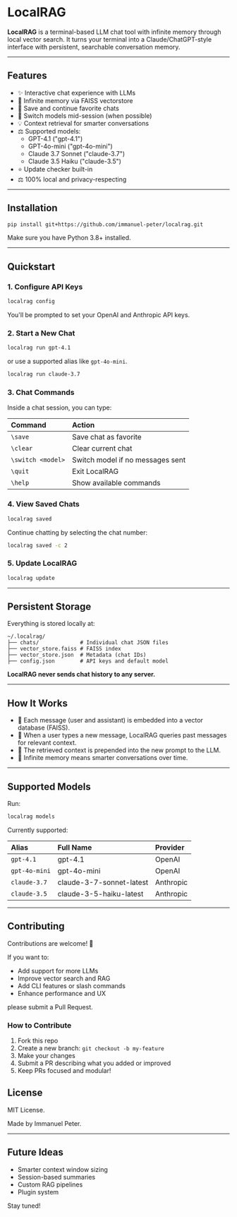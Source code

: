 # LocalRAG

**LocalRAG** is a terminal-based LLM chat tool with infinite memory through local vector search.
It turns your terminal into a Claude/ChatGPT-style interface with persistent, searchable conversation memory.

---

## Features

- ✨ Interactive chat experience with LLMs
- 📅 Infinite memory via FAISS vectorstore
- 📂 Save and continue favorite chats
- 🔄 Switch models mid-session (when possible)
- 💡 Context retrieval for smarter conversations
- ⚖️ Supported models:
  - GPT-4.1 ("gpt-4.1")
  - GPT-4o-mini ("gpt-4o-mini")
  - Claude 3.7 Sonnet ("claude-3.7")
  - Claude 3.5 Haiku ("claude-3.5")
- ⭐ Update checker built-in
- ⚖️ 100% local and privacy-respecting

---

## Installation

```bash
pip install git+https://github.com/immanuel-peter/localrag.git
```

Make sure you have Python 3.8+ installed.

---

## Quickstart

### 1. Configure API Keys

```bash
localrag config
```

You'll be prompted to set your OpenAI and Anthropic API keys.

### 2. Start a New Chat

```bash
localrag run gpt-4.1
```

or use a supported alias like `gpt-4o-mini`.

```bash
localrag run claude-3.7
```

### 3. Chat Commands

Inside a chat session, you can type:

| Command           | Action                           |
| :---------------- | :------------------------------- |
| `\save`           | Save chat as favorite            |
| `\clear`          | Clear current chat               |
| `\switch <model>` | Switch model if no messages sent |
| `\quit`           | Exit LocalRAG                    |
| `\help`           | Show available commands          |

### 4. View Saved Chats

```bash
localrag saved
```

Continue chatting by selecting the chat number:

```bash
localrag saved -c 2
```

### 5. Update LocalRAG

```bash
localrag update
```

---

## Persistent Storage

Everything is stored locally at:

```
~/.localrag/
├── chats/             # Individual chat JSON files
├── vector_store.faiss # FAISS index
├── vector_store.json  # Metadata (chat IDs)
├── config.json        # API keys and default model
```

**LocalRAG never sends chat history to any server.**

---

## How It Works

- 🔹 Each message (user and assistant) is embedded into a vector database (FAISS).
- 🔹 When a user types a new message, LocalRAG queries past messages for relevant context.
- 🔹 The retrieved context is prepended into the new prompt to the LLM.
- 🔹 Infinite memory means smarter conversations over time.

---

## Supported Models

Run:

```bash
localrag models
```

Currently supported:

| Alias         | Full Name                | Provider  |
| :------------ | :----------------------- | :-------- |
| `gpt-4.1`     | gpt-4.1                  | OpenAI    |
| `gpt-4o-mini` | gpt-4o-mini              | OpenAI    |
| `claude-3.7`  | claude-3-7-sonnet-latest | Anthropic |
| `claude-3.5`  | claude-3-5-haiku-latest  | Anthropic |

---

## Contributing

Contributions are welcome! 🚀

If you want to:

- Add support for more LLMs
- Improve vector search and RAG
- Add CLI features or slash commands
- Enhance performance and UX

please submit a Pull Request.

### How to Contribute

1. Fork this repo
2. Create a new branch: `git checkout -b my-feature`
3. Make your changes
4. Submit a PR describing what you added or improved
5. Keep PRs focused and modular!

## License

MIT License.

Made by Immanuel Peter.

---

## Future Ideas

- Smarter context window sizing
- Session-based summaries
- Custom RAG pipelines
- Plugin system

Stay tuned!
